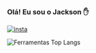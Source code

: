 
### Olá! Eu sou o Jackson ✋

[![insta](https://img.shields.io/badge/Instagram-E4405F?style=for-the-badge&logo=instagram&logoColor=white)](https://www.instagram.com/oeujack/)

![Ferramentas Top Langs](https://github-readme-stats.vercel.app/api/top-langs/?username=thedevjack&langs_count=8)
